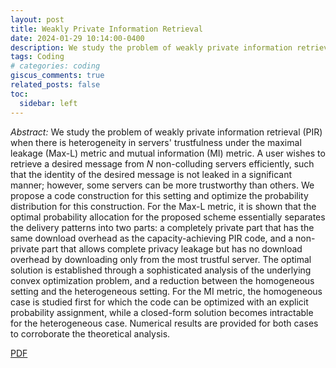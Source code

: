 ```yaml
---
layout: post
title: Weakly Private Information Retrieval
date: 2024-01-29 10:14:00-0400
description: We study the problem of weakly private information retrieval (PIR) when there is heterogeneity in servers’ trustfulness under the maximal leakage (Max-L) metric and mutual information (MI) metric.
tags: Coding
# categories: coding
giscus_comments: true
related_posts: false
toc:
  sidebar: left
---
```


_Abstract:_ We study the problem of weakly private information retrieval (PIR) when there is heterogeneity in servers' trustfulness under the maximal leakage (Max-L) metric and mutual information (MI) metric. A user wishes to retrieve a desired message from $N$ non-colluding servers efficiently, such that the identity of the desired message is not leaked in a significant manner; however, some servers can be more trustworthy than others. We propose a code construction for this setting and optimize the probability distribution for this construction. For the Max-L metric, it is shown that the optimal probability allocation for the proposed scheme essentially separates the delivery patterns into two parts: a completely private part that has the same download overhead as the capacity-achieving PIR code, and a non-private part that allows complete privacy leakage but has no download overhead by downloading only from the most trustful server. The optimal solution is established through a sophisticated analysis of the underlying convex optimization problem, and a reduction between the homogeneous setting and the heterogeneous setting. For the MI metric, the homogeneous case is studied first for which the code can be optimized with an explicit probability assignment, while a closed-form solution becomes intractable for the heterogeneous case. Numerical results are provided for both cases to corroborate the theoretical analysis.

[PDF](https://arxiv.org/abs/2402.17940)